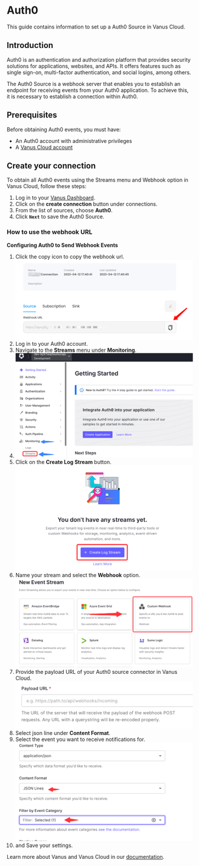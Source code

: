 # Auth0

This guide contains information to set up a Auth0 Source in Vanus Cloud.

## Introduction

Auth0 is an authentication and authorization platform that provides security solutions for applications, websites, and APIs. It offers features such as single sign-on, multi-factor authentication, and social logins, among others.

The Auth0 Source is a webhook server that enables you to establish an endpoint for receiving events from your Auth0 application. To achieve this, it is necessary to establish a connection within Auth0.

## Prerequisites

Before obtaining Auth0 events, you must have:

- An Auth0 account with administrative privileges
- A [Vanus Cloud account](https://cloud.vanus.ai)

## Create your connection

To obtain all Auth0 events using the Streams menu and Webhook option in Vanus Cloud, follow these steps:

1. Log in to your [Vanus Dashboard](https://cloud.vanus.ai/dashboard).
2. Click on the **create connection** button under connections.
3. From the list of sources, choose **Auth0**.
4. Click **`Next`** to save the Auth0 Source.

### How to use the webhook URL
**Configuring Auth0 to Send Webhook Events**

1. Click the copy icon to copy the webhook url.
![getLink](images/getlink.png)
2. Log in to your Auth0 account.
3. Navigate to the **Streams** menu under **Monitoring**.
4. ![img.png](images/img.png)
5. Click on the **Create Log Stream** button.
   ![img_1.png](images/img_1.png)
6. Name your stream and select the **Webhook** option.
   ![img_2.png](images/img_2.png)
7. Provide the payload URL of your Auth0 source connector in Vanus Cloud.
   ![img_3.png](images/img_3.png)
8. Select json line under **Content Format**.
9. Select the event you want to receive notifications for.
   ![img_4.png](images/img_4.png)
10. and Save your settings.

Learn more about Vanus and Vanus Cloud in our [documentation](https://docs.vanus.ai).
